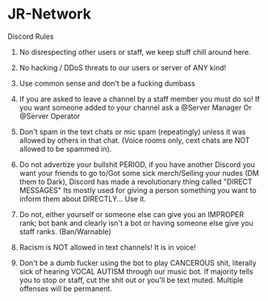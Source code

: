 # JR-Network
Discord Rules
1. No disrespecting other users or staff, we keep stuff chill around here.

2. No hacking / DDoS threats to our users or server of ANY kind!

3. Use common sense and don't be a fucking dumbass

4. If you are asked to leave a channel by a staff member you must do so! If you want someone added to your channel ask a @Server Manager Or @Server Operator 

5. Don't spam in the text chats or mic spam (repeatingly) unless it was allowed by others in that chat. (Voice rooms only, cext chats are NOT allowed to be spammed in).

6. Do not advertize your bullshit PERIOD, if you have another Discord you want your friends to go to/Got some sick merch/Selling your nudes (DM them to Dark), Discord has made a revolutionary thing called "DIRECT MESSAGES" Its mostly used for giving a person something you want to inform them about DIRECTLY... Use it.

7. Do not, either yourself or someone else can give you an IMPROPER rank; bot bank and clearly isn't a bot or having someone else give you staff ranks. (Ban/Warnable)

8. Racism is NOT allowed in text channels! It is in voice!

9. Don't be a dumb fucker using the bot to play CANCEROUS shit, literally sick of hearing VOCAL AUTISM through our music bot. If majority tells you to stop or staff, cut the shit out or you'll be text muted.
Multiple offenses will be permanent.
